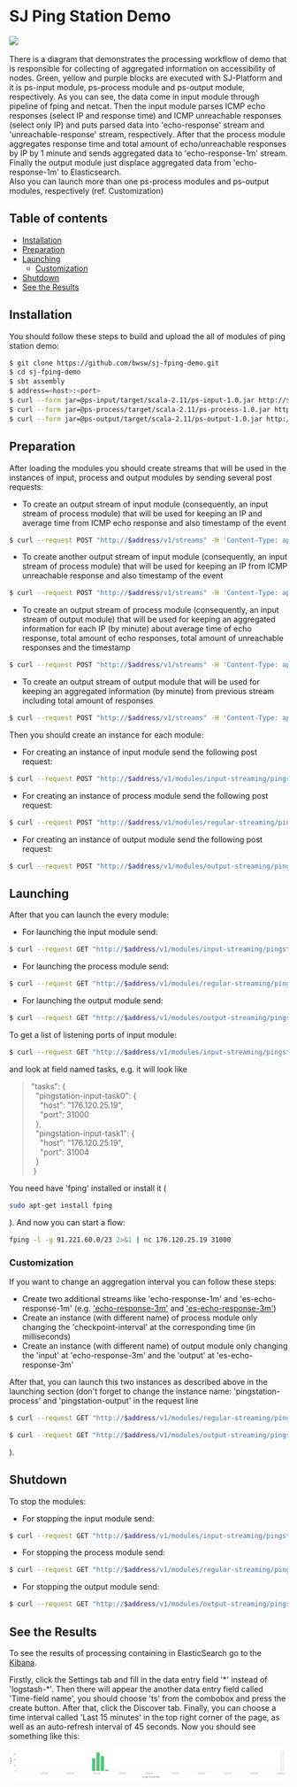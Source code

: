 # SJ Ping Station Demo

![](FPingDemo.png)

There is a diagram that demonstrates the processing workflow of demo
that is responsible for collecting of aggregated information on accessibility of nodes.
Green, yellow and purple blocks are executed with SJ-Platform
and it is ps-input module, ps-process module and ps-output module, respectively.
As you can see, the data come in input module through pipeline of fping and netcat.
Then the input module parses ICMP echo responses (select IP and response time)
and ICMP unreachable responses (select only IP)
and puts parsed data into 'echo-response' stream and 'unreachable-response' stream, respectively.
After that the process module aggregates response time and total amount of echo/unreachable responses by IP by 1 minute
and sends aggregated data to 'echo-response-1m' stream.
Finally the output module just displace aggregated data from 'echo-response-1m' to Elasticsearch.  
Also you can launch more than one ps-process modules and ps-output modules, respectively (ref. Customization)

## Table of contents

- [Installation](#installation)
- [Preparation](#preparation)
- [Launching](#launching)
    * [Customization](#customization)
- [Shutdown](#shutdown)
- [See the Results](#see-the-results)

## Installation

You should follow these steps to build and upload the all of modules of ping station demo:

```bash
$ git clone https://github.com/bwsw/sj-fping-demo.git
$ cd sj-fping-demo
$ sbt assembly
$ address=<host>:<port>
$ curl --form jar=@ps-input/target/scala-2.11/ps-input-1.0.jar http://$address/v1/modules
$ curl --form jar=@ps-process/target/scala-2.11/ps-process-1.0.jar http://$address/v1/modules
$ curl --form jar=@ps-output/target/scala-2.11/ps-output-1.0.jar http://$address/v1/modules
```

## Preparation

After loading the modules you should create streams that will be used in the instances of input, process and output modules by sending several post requests:

- To create an output stream of input module (consequently, an input stream of process module) that will be used for keeping an IP and average time from ICMP echo response and also timestamp of the event
```bash
$ curl --request POST "http://$address/v1/streams" -H 'Content-Type: application/json' --data "@api-json/streams/echo-response.json"
```
- To create another output stream of input module (consequently, an input stream of process module) that will be used for keeping an IP from ICMP unreachable response and also timestamp of the event
```bash
$ curl --request POST "http://$address/v1/streams" -H 'Content-Type: application/json' --data "@api-json/streams/unreachable-response.json"
```
- To create an output stream of process module (consequently, an input stream of output module) that will be used for keeping an aggregated information for each IP (by minute)
about average time of echo response, total amount of echo responses, total amount of unreachable responses and the timestamp
```bash
$ curl --request POST "http://$address/v1/streams" -H 'Content-Type: application/json' --data "@api-json/streams/echo-response-1m.json"
```
- To create an output stream of output module that will be used for keeping an aggregated information (by minute) from previous stream including total amount of responses
```bash
$ curl --request POST "http://$address/v1/streams" -H 'Content-Type: application/json' --data "@api-json/streams/es-echo-response-1m.json"
```

Then you should create an instance for each module:

- For creating an instance of input module send the following post request:
```bash
$ curl --request POST "http://$address/v1/modules/input-streaming/pingstation-input/1.0/instance" -H 'Content-Type: application/json' --data "@api-json/instances/pingstation-input.json"
```
- For creating an instance of process module send the following post request:
```bash
$ curl --request POST "http://$address/v1/modules/regular-streaming/pingstation-process/1.0/instance" -H 'Content-Type: application/json' --data "@api-json/instances/pingstation-process.json"
```
- For creating an instance of output module send the following post request:
```bash
$ curl --request POST "http://$address/v1/modules/output-streaming/pingstation-output/1.0/instance" -H 'Content-Type: application/json' --data "@api-json/instances/pingstation-output.json"
```

## Launching

After that you can launch the every module:

- For launching the input module send:
```bash
$ curl --request GET "http://$address/v1/modules/input-streaming/pingstation-input/1.0/instance/pingstation-input/start"
```
- For launching the process module send:
```bash
$ curl --request GET "http://$address/v1/modules/regular-streaming/pingstation-process/1.0/instance/pingstation-process/start"
```
- For launching the output module send:
```bash
$ curl --request GET "http://$address/v1/modules/output-streaming/pingstation-output/1.0/instance/pingstation-output/start"
```

To get a list of listening ports of input module:
```bash
$ curl --request GET "http://$address/v1/modules/input-streaming/pingstation-input/1.0/instance/pingstation-input"
```
and look at field named tasks, e.g. it will look like
> "tasks": {   
> &nbsp;&nbsp;"pingstation-input-task0": {   
> &nbsp;&nbsp;&nbsp;&nbsp;"host": "176.120.25.19",  
> &nbsp;&nbsp;&nbsp;&nbsp;"port": 31000   
> &nbsp;&nbsp;},   
> &nbsp;&nbsp;"pingstation-input-task1": {   
> &nbsp;&nbsp;&nbsp;&nbsp;"host": "176.120.25.19",   
> &nbsp;&nbsp;&nbsp;&nbsp;"port": 31004   
> &nbsp;&nbsp;}   
> &nbsp;}   

You need have 'fping' installed or install it (
```bash
sudo apt-get install fping
```
). And now you can start a flow:
```bash
fping -l -g 91.221.60.0/23 2>&1 | nc 176.120.25.19 31000
```

### Customization

If you want to change an aggregation interval you can follow these steps:

- Create two additional streams like 'echo-response-1m' and 'es-echo-response-1m'
(e.g. ['echo-response-3m'](api-json/streams/echo-response-3m.json) and
['es-echo-response-3m'](api-json/streams/es-echo-response-3m.json))
- Create an instance (with different name) of process module only changing the 'checkpoint-interval' at the corresponding time (in milliseconds)
- Create an instance (with different name) of output module only changing the 'input' at 'echo-response-3m' and the 'output' at 'es-echo-response-3m'

After that, you can launch this two instances as described above in the launching section
(don't forget to change the instance name: 'pingstation-process' and 'pingstation-output' in the request line
```bash
$ curl --request GET "http://$address/v1/modules/regular-streaming/pingstation-process/1.0/instance/<new instance name>/start"
```
```bash
$ curl --request GET "http://$address/v1/modules/output-streaming/pingstation-output/1.0/instance/<new instance name>/start"
```
).

## Shutdown

To stop the modules:

- For stopping the input module send:
```bash
$ curl --request GET "http://$address/v1/modules/input-streaming/pingstation-input/1.0/instance/pingstation-input/stop"
```
- For stopping the process module send:
```bash
$ curl --request GET "http://$address/v1/modules/regular-streaming/pingstation-process/1.0/instance/pingstation-process/stop"
```
- For stopping the output module send:
```bash
$ curl --request GET "http://$address/v1/modules/output-streaming/pingstation-output/1.0/instance/pingstation-output/start"
```

## See the Results

To see the results of processing containing in ElasticSearch go to the [Kibana](http://176.120.25.19/).

Firstly, click the Settings tab and fill in the data entry field '\*' instead of 'logstash-*'.
Then there will appear the another data entry field called 'Time-field name', you should choose 'ts'
from the combobox and press the create button.
After that, click the Discover tab. Finally, you can choose a time interval called 'Last 15 minutes' in the top right corner of the page,
as well as an auto-refresh interval of 45 seconds. Now you should see something like this:

![](kibanaExample.png)
